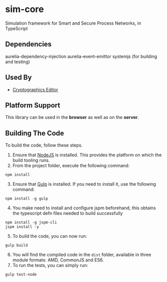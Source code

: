 # sim-core
Simulation framework for Smart and Secure Process Networks, in TypeScript

## Dependencies
aurelia-dependency-injection
aurelia-event-emittor
systemjs (for building and testing)

## Used By

* [Cryptographics Editor](https://github.com/cryptographix/cgfx-editor)

## Platform Support

This library can be used in the **browser** as well as on the **server**.

## Building The Code

To build the code, follow these steps.

1. Ensure that [NodeJS](http://nodejs.org/) is installed. This provides the platform on which the build tooling runs.
2. From the project folder, execute the following command:

  ```shell
  npm install
  ```
3. Ensure that [Gulp](http://gulpjs.com/) is installed. If you need to install it, use the following command:

  ```shell
  npm install -g gulp
  ```
4. You make need to install and configure jspm beforehand, this obtains the typescript defn files needed
to build successfully
  ```shell
  npm install -g jspm-cli
  jspm install -y
  ```
5. To build the code, you can now run:

  ```shell
  gulp build
  ```
6. You will find the compiled code in the `dist` folder, available in three module formats: AMD, CommonJS and ES6.
7. To run the tests, you can simply run:

  ```shell
  gulp test-node
  ```


